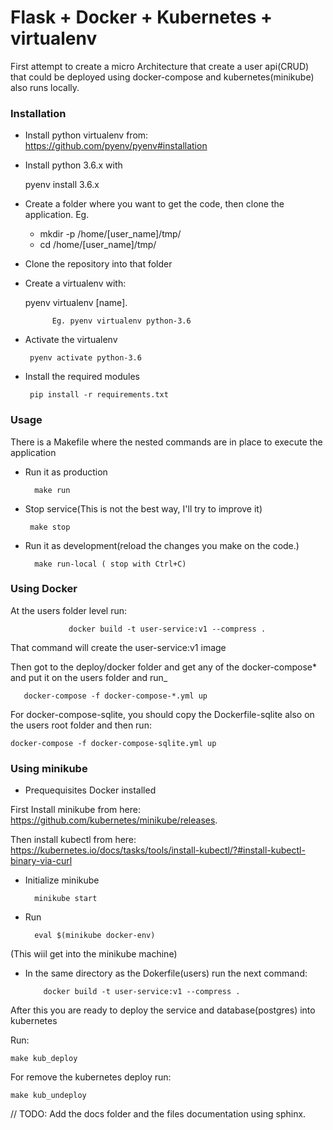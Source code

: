 # Flask + Docker + Kubernetes + virtualenv

First attempt to create a micro Architecture that create a user api(CRUD) that
could be deployed using docker-compose and kubernetes(minikube) also runs locally.

### Installation

 - Install python virtualenv from: https://github.com/pyenv/pyenv#installation

 - Install python 3.6.x with 

    pyenv install 3.6.x

        
 - Create a folder where you want to get the code, then clone the application.
Eg. 
    * mkdir -p /home/[user_name]/tmp/
    * cd /home/[user_name]/tmp/ 

 - Clone the repository into that folder

- Create a virtualenv with:
 
    pyenv virtualenv [name].
            
            Eg. pyenv virtualenv python-3.6
 - Activate the virtualenv 
 
        pyenv activate python-3.6

 - Install the required modules
 
        pip install -r requirements.txt

### Usage
There is a Makefile where the nested commands are in place to execute the application

- Run it as production
    
        make run
- Stop service(This is not the best way, I'll try to improve it)
    
       make stop
     
- Run it as development(reload the changes you make on the code.)
    
        make run-local ( stop with Ctrl+C)
  
### Using Docker
At the users folder level run:

                 docker build -t user-service:v1 --compress .

That command will create the user-service:v1 image

Then got to the deploy/docker folder and get any of the docker-compose* and put it on the users folder and run_

       docker-compose -f docker-compose-*.yml up

For docker-compose-sqlite, you should copy the Dockerfile-sqlite also on the users root folder and then run:

    docker-compose -f docker-compose-sqlite.yml up

### Using minikube
 - Prequequisites Docker installed
 
 
First Install minikube from here: https://github.com/kubernetes/minikube/releases.

Then install kubectl from here:
https://kubernetes.io/docs/tasks/tools/install-kubectl/?#install-kubectl-binary-via-curl
  
* Initialize minikube 
        
        minikube start

* Run  
    
        eval $(minikube docker-env)
 (This wiil get into the minikube machine)
 
* In the same directory as the Dokerfile(users) run the next command:
 
          docker build -t user-service:v1 --compress .
 
After this you are ready to deploy the service and database(postgres) into kubernetes

Run: 

    make kub_deploy
    
For remove the kubernetes deploy run:

    make kub_undeploy

 // TODO: Add the docs folder and the files documentation using sphinx.
